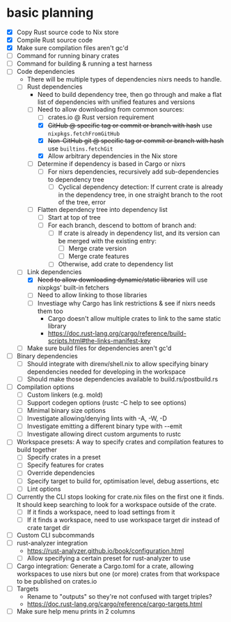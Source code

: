 # basic planning

-[x] Copy Rust source code to Nix store
-[x] Compile Rust source code
-[x] Make sure compilation files aren't gc'd
-[ ] Command for running binary crates
-[ ] Command for building & running a test harness
-[ ] Code dependencies
	- There will be multiple types of dependencies nixrs needs to handle.
	-[ ] Rust dependencies
		- Need to build dependency tree, then go through and make a flat list of dependencies with unified features and versions
		-[ ] Need to allow downloading from common sources:
			-[ ] crates.io @ Rust version requirement
			-[x] ~~GitHub @ specific tag or commit or branch with hash~~ use `nixpkgs.fetchFromGitHub`
			-[x] ~~Non-GitHub git @ specific tag or commit or branch with hash~~ use `builtins.fetchGit`
			-[x] Allow arbitrary dependencies in the Nix store
		-[ ] Determine if dependency is based in Cargo or nixrs
			-[ ] For nixrs dependencies, recursively add sub-dependencies to dependency tree
				-[ ] Cyclical dependency detection: If current crate is already in the dependency tree, in one straight branch to the root of the tree, error
		-[ ] Flatten dependency tree into dependency list
			-[ ] Start at top of tree
			-[ ] For each branch, descend to bottom of branch and:
				-[ ] If crate is already in dependency list, and its version can be merged with the existing entry:
					-[ ] Merge crate version
					-[ ] Merge crate features
				-[ ] Otherwise, add crate to dependency list
	-[ ] Link dependencies
		-[x] ~~Need to allow downloading dynamic/static libraries~~ will use nixpkgs' built-in fetchers
		-[ ] Need to allow linking to those libraries
		-[ ] Investiage why Cargo has link restrictions & see if nixrs needs them too
			- Cargo doesn't allow multiple crates to link to the same static library
			- https://doc.rust-lang.org/cargo/reference/build-scripts.html#the-links-manifest-key
	-[ ] Make sure build files for dependencies aren't gc'd
-[ ] Binary dependencies
	-[ ] Should integrate with direnv/shell.nix to allow specifying binary dependencies needed for developing in the workspace
	-[ ] Should make those dependencies available to build.rs/postbuild.rs
-[ ] Compilation options
	-[ ] Custom linkers (e.g. mold)
	-[ ] Support codegen options (rustc -C help to see options)
	-[ ] Minimal binary size options
	-[ ] Investigate allowing/denying lints with -A, -W, -D
	-[ ] Investigate emitting a different binary type with --emit
	-[ ] Investigate allowing direct custom arguments to rustc
-[ ] Workspace presets: A way to specify crates and compilation features to build together
	-[ ] Specify crates in a preset
	-[ ] Specify features for crates
	-[ ] Override dependencies
	-[ ] Specify target to build for, optimisation level, debug assertions, etc
	-[ ] Lint options
-[ ] Currently the CLI stops looking for crate.nix files on the first one it finds. It should keep searching to look for a workspace outside of the crate.
	-[ ] If it finds a workspace, need to load settings from it
	-[ ] If it finds a workspace, need to use workspace target dir instead of crate target dir
-[ ] Custom CLI subcommands
-[ ] rust-analyzer integration
	- https://rust-analyzer.github.io/book/configuration.html
	-[ ] Allow specifying a certain preset for rust-analyzer to use
-[ ] Cargo integration: Generate a Cargo.toml for a crate, allowing workspaces to use nixrs but one (or more) crates from that workspace to be published on crates.io
-[ ] Targets
	- Rename to "outputs" so they're not confused with target triples?
	- https://doc.rust-lang.org/cargo/reference/cargo-targets.html
-[ ] Make sure help menu prints in 2 columns
